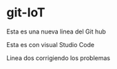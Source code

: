 # git-IoT

Esta es una nueva linea del Git hub

Esta es con visual Studio Code



Linea dos corrigiendo los problemas